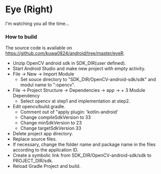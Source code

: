 # Eye (Right)

I'm watching you all the time...

### How to build
The source code is available on https://github.com/kuwa0824/android/tree/master/eyeR.
* Unzip OpenCV android sdk in SDK_DIR(user defined).
* Start Android Studio and make new project with empty activity.
* File -> New -> Import Module
    - Set souce directory to "SDK_DIR/OpenCV-android-sdk/sdk" and modul name to ":opencv".
* File -> Project Structure -> Dependencies -> app -> + 3 Module Dependency
    - Select opencv at step1 and implementation at step2.
* Edit opencv/build.gradle.
    -  Comment out of "apply plugin: 'kotlin-android'
    -  Change compileSdkVersion to 33
    -  Change minSdkVersion to 23
    -  Change targetSdkVersion 33
* Delete project app directory.
* Replace source files.
* If necessary, change the folder name and package name in the files according to the application ID.
* Create a symbolic link from SDK_DIR/OpenCV-android-sdk/sdk to PROJECT_DIR/sdk.
* Reload Gradle Project and build.

